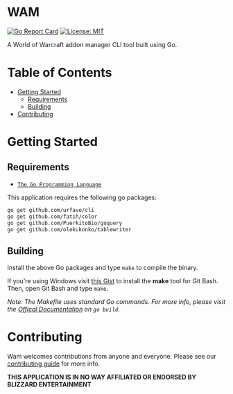 # WAM
[![Go Report Card](https://goreportcard.com/badge/github.com/salindersidhu/wam)](https://goreportcard.com/report/github.com/salindersidhu/wam)
[![License: MIT](https://img.shields.io/badge/License-MIT-yellow.svg)](/LICENSE.md)

A World of Warcraft addon manager CLI tool built using Go.

# Table of Contents

* [Getting Started](#getting-started)
    * [Requirements](#requirements)
    * [Building](#building)
* [Contributing](#contributing)

# Getting Started

## Requirements
* [`The Go Programming Language`](https://golang.org/)

This application requires the following go packages:

```bash
go get github.com/urfave/cli
go get github.com/fatih/color
go get github.com/PuerkitoBio/goquery
go get github.com/olekukonko/tablewriter
```

## Building
Install the above Go packages and type `make` to compile the binary.

If you're using Windows visit [this Gist](https://gist.github.com/evanwill/0207876c3243bbb6863e65ec5dc3f058) to install the **make** tool for Git Bash. Then, open Git Bash and type `make`.

*Note: The Makefile uses standard Go commands. For more info, please visit the [Offical Documentation](https://golang.org/cmd/go/#hdr-Compile_packages_and_dependencies) on `go build`.*

# Contributing
Wam welcomes contributions from anyone and everyone. Please see our [contributing guide](/CONTRIBUTING.md) for more info.

**THIS APPLICATION IS IN NO WAY AFFILIATED OR ENDORSED BY BLIZZARD ENTERTAINMENT**

